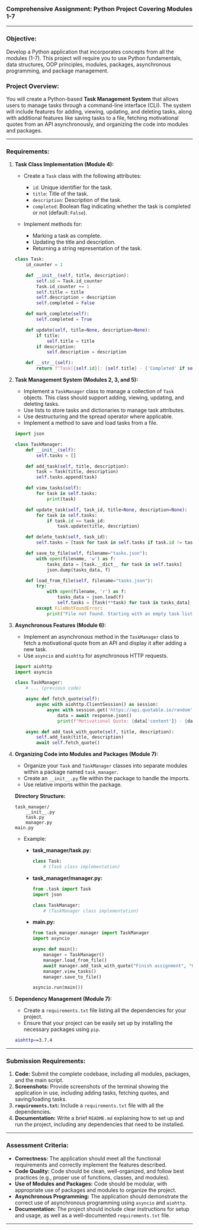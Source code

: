 ### **Comprehensive Assignment: Python Project Covering Modules 1-7**

---

### **Objective:**
Develop a Python application that incorporates concepts from all the modules (1-7). This project will require you to use Python fundamentals, data structures, OOP principles, modules, packages, asynchronous programming, and package management.

### **Project Overview:**
You will create a Python-based **Task Management System** that allows users to manage tasks through a command-line interface (CLI). The system will include features for adding, viewing, updating, and deleting tasks, along with additional features like saving tasks to a file, fetching motivational quotes from an API asynchronously, and organizing the code into modules and packages.

---

### **Requirements:**

1. **Task Class Implementation (Module 4):**
   - Create a `Task` class with the following attributes:
     - `id`: Unique identifier for the task.
     - `title`: Title of the task.
     - `description`: Description of the task.
     - `completed`: Boolean flag indicating whether the task is completed or not (default: `False`).

   - Implement methods for:
     - Marking a task as complete.
     - Updating the title and description.
     - Returning a string representation of the task.

   ```python
   class Task:
       id_counter = 1

       def __init__(self, title, description):
           self.id = Task.id_counter
           Task.id_counter += 1
           self.title = title
           self.description = description
           self.completed = False

       def mark_complete(self):
           self.completed = True

       def update(self, title=None, description=None):
           if title:
               self.title = title
           if description:
               self.description = description

       def __str__(self):
           return f"Task[{self.id}]: {self.title} - {'Completed' if self.completed else 'Pending'}"
   ```

2. **Task Management System (Modules 2, 3, and 5):**
   - Implement a `TaskManager` class to manage a collection of `Task` objects. This class should support adding, viewing, updating, and deleting tasks.
   - Use lists to store tasks and dictionaries to manage task attributes.
   - Use destructuring and the spread operator where applicable.
   - Implement a method to save and load tasks from a file.

   ```python
   import json

   class TaskManager:
       def __init__(self):
           self.tasks = []

       def add_task(self, title, description):
           task = Task(title, description)
           self.tasks.append(task)

       def view_tasks(self):
           for task in self.tasks:
               print(task)

       def update_task(self, task_id, title=None, description=None):
           for task in self.tasks:
               if task.id == task_id:
                   task.update(title, description)

       def delete_task(self, task_id):
           self.tasks = [task for task in self.tasks if task.id != task_id]

       def save_to_file(self, filename="tasks.json"):
           with open(filename, 'w') as f:
               tasks_data = [task.__dict__ for task in self.tasks]
               json.dump(tasks_data, f)

       def load_from_file(self, filename="tasks.json"):
           try:
               with open(filename, 'r') as f:
                   tasks_data = json.load(f)
                   self.tasks = [Task(**task) for task in tasks_data]
           except FileNotFoundError:
               print("File not found. Starting with an empty task list.")
   ```

3. **Asynchronous Features (Module 6):**
   - Implement an asynchronous method in the `TaskManager` class to fetch a motivational quote from an API and display it after adding a new task.
   - Use `asyncio` and `aiohttp` for asynchronous HTTP requests.

   ```python
   import aiohttp
   import asyncio

   class TaskManager:
       # ... (previous code)

       async def fetch_quote(self):
           async with aiohttp.ClientSession() as session:
               async with session.get('https://api.quotable.io/random') as response:
                   data = await response.json()
                   print(f"Motivational Quote: {data['content']} - {data['author']}")

       async def add_task_with_quote(self, title, description):
           self.add_task(title, description)
           await self.fetch_quote()
   ```

4. **Organizing Code into Modules and Packages (Module 7):**
   - Organize your `Task` and `TaskManager` classes into separate modules within a package named `task_manager`.
   - Create an `__init__.py` file within the package to handle the imports.
   - Use relative imports within the package.

   **Directory Structure:**
   ```
   task_manager/
       __init__.py
       task.py
       manager.py
   main.py
   ```

   - Example:
     - **task_manager/task.py:**
       ```python
       class Task:
           # (Task class implementation)
       ```
     - **task_manager/manager.py:**
       ```python
       from .task import Task
       import json

       class TaskManager:
           # (TaskManager class implementation)
       ```

     - **main.py:**
       ```python
       from task_manager.manager import TaskManager
       import asyncio

       async def main():
           manager = TaskManager()
           manager.load_from_file()
           await manager.add_task_with_quote("Finish assignment", "Complete the Python project.")
           manager.view_tasks()
           manager.save_to_file()

       asyncio.run(main())
       ```

5. **Dependency Management (Module 7):**
   - Create a `requirements.txt` file listing all the dependencies for your project.
   - Ensure that your project can be easily set up by installing the necessary packages using `pip`.

   ```bash
   aiohttp==3.7.4
   ```

---

### **Submission Requirements:**

1. **Code:** Submit the complete codebase, including all modules, packages, and the main script.
2. **Screenshots:** Provide screenshots of the terminal showing the application in use, including adding tasks, fetching quotes, and saving/loading tasks.
3. **`requirements.txt`:** Include a `requirements.txt` file with all the dependencies.
4. **Documentation:** Write a brief `README.md` explaining how to set up and run the project, including any dependencies that need to be installed.

---

### **Assessment Criteria:**

- **Correctness:** The application should meet all the functional requirements and correctly implement the features described.
- **Code Quality:** Code should be clean, well-organized, and follow best practices (e.g., proper use of functions, classes, and modules).
- **Use of Modules and Packages:** Code should be modular, with appropriate use of packages and modules to organize the project.
- **Asynchronous Programming:** The application should demonstrate the correct use of asynchronous programming using `asyncio` and `aiohttp`.
- **Documentation:** The project should include clear instructions for setup and usage, as well as a well-documented `requirements.txt` file.

---
